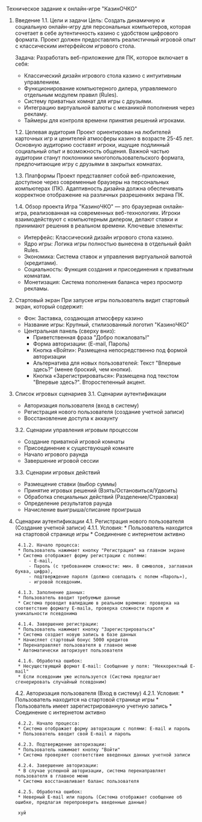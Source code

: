 Техническое задание к онлайн-игре "КазинОЧКО"

1. Введение
    1.1. Цели и задачи
    Цель: Создать динамичную и социальную онлайн-игру для персональных компьютеров, которая сочетает в себе аутентичность казино с удобством цифрового формата. Проект должен предоставлять реалистичный игровой опыт с классическим интерфейсом игрового стола.

    Задача: Разработать веб-приложение для ПК, которое включает в себя:

    * Классический дизайн игрового стола казино с интуитивным управлением.
    * Функционирование компьютерного дилера, управляемого отдельным модулем правил (Rules).
    * Систему приватных комнат для игры с друзьями.
    * Интеграцию виртуальной валюты с механикой пополнения через рекламу.
    * Таймеры для контроля времени принятия решений игроками.

    1.2. Целевая аудитория
    Проект ориентирован на любителей карточных игр и ценителей атмосферы казино в возрасте 25-45 лет. Основную аудиторию составят игроки, ищущие подлинный социальный опыт и возможность общения. Важной частью аудитории станут поклонники многопользовательского формата, предпочитающие игру с друзьями в закрытых комнатах.

    1.3. Платформы
    Проект представляет собой веб-приложение, доступное через современные браузеры на персональных компьютерах (ПК). Адаптивность дизайна должна обеспечивать корректное отображение на различных разрешениях экрана ПК.

    1.4. Обзор проекта
    Игра "КазиноЧКО" — это браузерная онлайн-игра, реализованная на современных веб-технологиях. Игроки взаимодействуют с компьютерным дилером, делают ставки и принимают решения в реальном времени. Ключевые элементы:
    * Интерфейс: Классический дизайн игрового стола казино.
    * Ядро игры: Логика игры полностью вынесена в отдельный файл Rules.
    * Экономика: Система ставок и управления виртуальной валютой (кредитами).
    * Социальность: Функция создания и присоединения к приватным комнатам.
    * Монетизация: Система пополнения баланса через просмотр рекламы.

2. Стартовый экран
    При запуске игры пользователь видит стартовый экран, который содержит:

    * Фон: Заставка, создающая атмосферу казино
    * Название игры: Крупный, стилизованный логотип "КазиноЧКО"
    * Центральная панель (сверху вниз):
      *  Приветственная фраза "Добро пожаловать!"
      *  Форма авторизации: (E-mail, Пароль)
      *  Кнопка «Войти»: Размещена непосредственно под формой авторизации
      *  Альтернатива для новых пользователей: Текст "Впервые здесь?" (менее броский, чем кнопки).
      *  Кнопка «Зарегистрироваться»: Размещена под текстом "Впервые здесь?". Второстепенный акцент.

3. Список игровых сценариев
    3.1. Сценарии аутентификации
    * Авторизация пользователя (вход в систему)
    * Регистрация нового пользователя (создание учетной записи)
    * Восстановление доступа к аккаунту

    3.2. Сценарии управления игровым процессом
    * Создание приватной игровой комнаты
    * Присоединение к существующей комнате
    * Начало игрового раунда
    * Завершение игровой сессии

    3.3. Сценарии игровых действий
    * Размещение ставки (выбор суммы)
    * Принятие игровых решений (Взять/Остановиться/Удвоить)
    * Обработка специальных действий (Разделение/Страховка)
    * Определение результатов раунда
    * Начисление выигрыша/списание проигрыша
  
4. Сценарии аутентификации
    4.1. Регистрация нового пользователя (Создание учетной записи)
        4.1.1. Условия:
        * Пользователь находится на стартовой странице игры
        * Соединение с интернетом активно

        4.1.2. Начало процесса:
        * Пользователь нажимает кнопку "Регистрация" на главном экране
        * Система отображает форму регистрации с полями: 
            - E-mail,
            - Пароль (с требованием сложности: мин. 8 символов, заглавная буква, цифра),
            - подтверждение пароля (должно совпадать с полем «Пароль»),
            - игровой псевдоним.

        4.1.3. Заполнение данных:
        * Пользователь вводит требуемые данные
        * Система проводит валидацию в реальном времени: проверка на соответствие формату E-mailа, проверка сложности пароля и уникальности псевдонима
    
        4.1.4. Завершение регистрации:
        * Пользователь нажимает кнопку "Зарегистрироваться"
        * Система создает новую запись в базе данных
        * Начисляет стартовый бонус 5000 кредитов
        * Перенаправляет пользователя в главное меню
        * Автоматически авторизует пользователя

        4.1.6. Обработка ошибок:
        * Несуществующий формат E-mail: Сообщение у поля: "Неккоректный E-mail"
        * Если псевдоним уже используется (Система предлагает сгенерировать случайный псевдоним)

     4.2. Авторизация пользователя (Вход в систему)
        4.2.1. Условия:
        * Пользователь находится на стартовой странице игры
        * Пользователь имеет зарегистрированную учетную запись
        * Соединение с интернетом активно

        4.2.2. Начало процесса:
        * Система отображает форму авторизации с полями: E-mail и пароль
        * Пользователь вводит свой E-mail и пароль

        4.2.3. Подтверждение авторизации:
        * Пользователь нажимает кнопку "Войти"
        * Система проверяет соответствие введенных данных учетной записи

        4.2.4. Завершение авторизации:
        * В случае успешной авторизации, система перенаправляет пользователя в главное меню
        * Система восстанавливает баланс пользователя

        4.2.5. Обработка ошибок:
        * Неверный E-mail или пароль (Система отображает сообщение об ошибке, предлагая перепроверить введенные данные)

        хуй